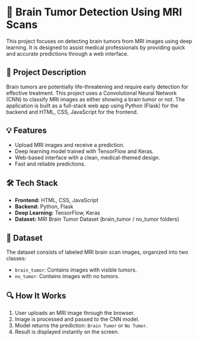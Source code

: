 # 🧠 Brain Tumor Detection Using MRI Scans


This project focuses on detecting brain tumors from MRI images using deep learning. It is designed to assist medical professionals by providing quick and accurate predictions through a web interface.

## 📝 Project Description

Brain tumors are potentially life-threatening and require early detection for effective treatment. This project uses a Convolutional Neural Network (CNN) to classify MRI images as either showing a brain tumor or not. The application is built as a full-stack web app using Python (Flask) for the backend and HTML, CSS, JavaScript for the frontend.

## 💡 Features

- Upload MRI images and receive a prediction.
- Deep learning model trained with TensorFlow and Keras.
- Web-based interface with a clean, medical-themed design.
- Fast and reliable predictions.


## 🛠️ Tech Stack

- **Frontend:** HTML, CSS, JavaScript
- **Backend:** Python, Flask
- **Deep Learning:** TensorFlow, Keras
- **Dataset:** MRI Brain Tumor Dataset (brain_tumor / no_tumor folders)

## 🧪 Dataset

The dataset consists of labeled MRI brain scan images, organized into two classes:
- `brain_tumor`: Contains images with visible tumors.
- `no_tumor`: Contains images with no tumors.


## 🔍 How It Works

1. User uploads an MRI image through the browser.
2. Image is processed and passed to the CNN model.
3. Model returns the prediction: `Brain Tumor` or `No Tumor`.
4. Result is displayed instantly on the screen.
